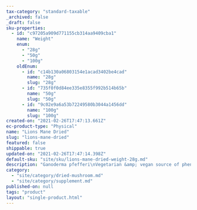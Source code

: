 ```yaml
---
tax-category: "standard-taxable"
_archived: false
_draft: false
sku-properties:
  - id: "c97205a909d771155cb314aa9409cba1"
    name: "Weight"
    enum:
      - "28g"
      - "50g"
      - "100g"
    oldEnum:
      - id: "c14b130a06803154e1acad3402be4cad"
        name: "28g"
        slug: "28g"
      - id: "735f0f0d84ee335e8355f992b514b65b"
        name: "50g"
        slug: "50g"
      - id: "9c02e9a6a53b72249580b3044a1456dd"
        name: "100g"
        slug: "100g"
created-on: "2021-02-26T17:47:13.661Z"
ec-product-type: "Physical"
name: "Lions Mane Dried"
slug: "lions-mane-dried"
featured: false
shippable: true
updated-on: "2021-02-26T17:47:14.398Z"
default-sku: "site/sku/lions-mane-dried-weight-28g.md"
description: "Ganoderma pfefferi\nVegetarian &amp; vegan source of phenolic acids and flavonoids. <br>\n</li>\n<li>Contributes to normal immune system <br>\n</li>\n<li>Suitable for vegetarians and vegans</li>\n</ul>\n<p>Our dried Beeswax Fungus <em data-mce-fragment=\"1\">Ganoderma pfefferi</em> is grown under organic conditions in our sterile growing lab. Fungi fruits contributes to the maintenance of normal immune function.<br></p>\nOur dried fruits are suitable for turning into capsules or into a tea, mixed with other botanicals to taste.<br>\n</div>\n<div style=\";line-height: 21px;\" data-hook=\"content-wrapper\" class=\"_3cRjW\">\n<br>\n<p>* * These statements have not been evaluated by MHRA or the Foods Standards Agency. This product is not intended to diagnose, treat, cure or prevent any disease."
category:
  - "site/category/dried-mushroom.md"
  - "site/category/supplement.md"
published-on: null
tags: "product"
layout: "single-product.html"
---
```



